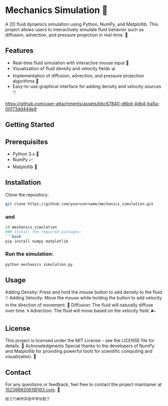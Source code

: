# Mechanics Simulation 🌊

A 2D fluid dynamics simulation using Python, NumPy, and Matplotlib. This project allows users to interactively simulate fluid behavior such as diffusion, advection, and pressure projection in real-time. 🚀

## Features
- Real-time fluid simulation with interactive mouse input 🎨
- Visualization of fluid density and velocity fields 📊
- Implementation of diffusion, advection, and pressure projection algorithms 🧪
- Easy-to-use graphical interface for adding density and velocity sources 🖱️

https://github.com/user-attachments/assets/bbc67840-d6bd-4db4-ba5a-00f73dd44de9

## Getting Started

## Prerequisites
- Python 3.x 🐍
- NumPy 📈
- Matplotlib 🎨

## Installation
Clone the repository:
```bash
git clone https://github.com/yourusername/mechanics_simulation.git
   ```
### and
```bash
cd mechanics_simulation
### Install the required packages:
```bash
pip install numpy matplotlib

```
### Run the simulation:
```bash
python mechanics simulation.py
```
## Usage
Adding Density: Press and hold the mouse button to add density to the fluid. 🖱️
Adding Velocity: Move the mouse while holding the button to add velocity in the direction of movement. 🚀
Diffusion: The fluid will naturally diffuse over time. 🌀
Advection: The fluid will move based on the velocity field. 🌬️

## License
This project is licensed under the MIT License - see the LICENSE file for details. 📜
Acknowledgments
Special thanks to the developers of NumPy and Matplotlib for providing powerful tools for scientific computing and visualization. 🙏

## Contact
For any questions or feedback, feel free to contact the project maintainer at  15239892061@163.com. 📧
```bash
给三门峡市实验中学长脸了
